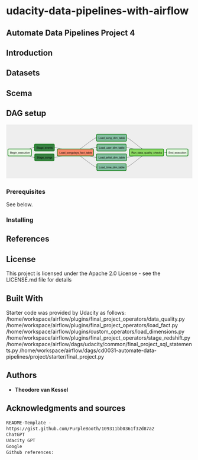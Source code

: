 # udacity-data-pipelines-with-airflow
## <p>Automate Data Pipelines Project 4
## Introduction
## Datasets
## Scema
## DAG setup

![example_DAG](./image_data/Example_DAG.png)

### Prerequisites
See below.
### Installing
## References
## License
This project is licensed under the Apache 2.0  License - see the LICENSE.md file for details
## Built With
Starter code was provided by Udacity as follows:
	/home/workspace/airflow/plugins/final_project_operators/data_quality.py
	/home/workspace/airflow/plugins/final_project_operators/load_fact.py
	/home/workspace/airflow/plugins/custom_operators/load_dimensions.py
	/home/workspace/airflow/plugins/final_project_operators/stage_redshift.py
	/home/workspace/airflow/dags/udacity/common/final_project_sql_statements.py
	/home/workspace/airflow/dags/cd0031-automate-data-pipelines/project/starter/final_project.py
## Authors
* **Theodore van Kessel** 
## Acknowledgments and sources
	README-Template - https://gist.github.com/PurpleBooth/109311bb0361f32d87a2
	ChatGPT
	Udacity GPT
	Google
	Github references: 

